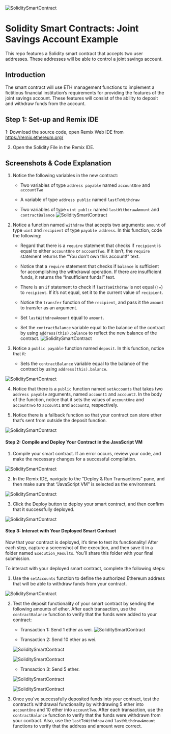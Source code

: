  ![SoliditySmartContract](https://github.com/benjaminweymouth/Solidity-Smart-Contract-Account-Example/blob/main/Resources/20-5-challenge-image.png)

# Solidity Smart Contracts: Joint Savings Account Example
This repo features a Solidity smart contract that accepts two user addresses. These addresses will be able to control a joint savings account.

## Introduction 
The smart contract will use ETH management functions to implement a fictitious financial institution’s requirements for providing the features of the joint savings account. These features will consist of the ability to deposit and withdraw funds from the account.

## Step 1: Set-up and Remix IDE

1: Download the source code, open Remix Web IDE from https://remix.ethereum.org/

2. Open the Solidity File in the Remix IDE. 

## Screenshots & Code Explanation 

1. Notice the following variables in the new contract:

    * Two variables of type `address payable` named `accountOne` and `accountTwo`

    * A variable of type `address public` named `lastToWithdraw`

    * Two variables of type `uint public` named `lastWithdrawAmount` and `contractBalance`
 ![SoliditySmartContract](https://github.com/benjaminweymouth/Solidity-Smart-Contract-Account-Example/blob/main/Execution_Results/codeexplanation1.PNG)

2. Notice a function named `withdraw` that accepts two arguments: `amount` of type `uint` and `recipient` of type `payable address`. In this function, code the following:

    * Regard that there is a `require` statement that checks if `recipient` is equal to either `accountOne` or `accountTwo`. If it isn’t, the `require` statement returns the “You don't own this account!” text.

    * Notice that a `require` statement that checks if `balance` is sufficient for accomplishing the withdrawal operation. If there are insufficient funds, it returns the “Insufficient funds!” text.

    * There is an `if` statement to check if `lastToWithdraw` is not equal (`!=`) to `recipient`. If it’s not equal, set it to the current value of `recipient`.

    * Notice the `transfer` function of the `recipient`, and pass it the `amount` to transfer as an argument.

    * Set `lastWithdrawAmount` equal to `amount`.

    * Set the `contractBalance` variable equal to the balance of the contract by using `address(this).balance` to reflect the new balance of the contract.
 ![SoliditySmartContract](https://github.com/benjaminweymouth/Solidity-Smart-Contract-Account-Example/blob/main/Execution_Results/codeexplanation2.PNG)

3. Notice a `public payable` function named `deposit`. In this function, notice that it:

    * Sets the `contractBalance` variable equal to the balance of the contract by using `address(this).balance`.

 ![SoliditySmartContract](https://github.com/benjaminweymouth/Solidity-Smart-Contract-Account-Example/blob/main/Execution_Results/codeexplanation3.PNG)

4. Notice that there is a `public` function named `setAccounts` that takes two `address payable` arguments, named `account1` and `account2`. In the body of the function, notice that it sets the values of `accountOne` and `accountTwo` to `account1` and `account2`, respectively.

5. Notice there is a fallback function so that your contract can store ether that’s sent from outside the deposit function.

 ![SoliditySmartContract](https://github.com/benjaminweymouth/Solidity-Smart-Contract-Account-Example/blob/main/Execution_Results/codeexplanation4.PNG)

#### Step 2: Compile and Deploy Your Contract in the JavaScript VM

1. Compile your smart contract. If an error occurs, review your code, and make the necessary changes for a successful compilation.

![SoliditySmartContract](https://github.com/benjaminweymouth/Solidity-Smart-Contract-Account-Example/blob/main/Execution_Results/Screenshot1compilev2.PNG)

2. In the Remix IDE, navigate to the “Deploy & Run Transactions” pane, and then make sure that “JavaScript VM” is selected as the environment.

![SoliditySmartContract](https://github.com/benjaminweymouth/Solidity-Smart-Contract-Account-Example/blob/main/Execution_Results/Screenshot2JSandDeploy.PNG)

3. Click the Deploy button to deploy your smart contract, and then confirm that it successfully deployed.

 ![SoliditySmartContract](https://github.com/benjaminweymouth/Solidity-Smart-Contract-Account-Example/blob/main/Execution_Results/deployment.png)

#### Step 3: Interact with Your Deployed Smart Contract

Now that your contract is deployed, it’s time to test its functionality! After each step, capture a screenshot of the execution, and then save it in a folder named `Execution_Results`. You’ll share this folder with your final submission.

To interact with your deployed smart contract, complete the following steps:

1. Use the `setAccounts` function to define the authorized Ethereum address that will be able to withdraw funds from your contract.

 ![SoliditySmartContract](https://github.com/benjaminweymouth/Solidity-Smart-Contract-Account-Example/blob/main/Execution_Results/Screenshot3Accountsadded.PNG)

2. Test the deposit functionality of your smart contract by sending the following amounts of ether. After each transaction, use the `contractBalance` function to verify that the funds were added to your contract:

    * Transaction 1: Send 1 ether as wei.
 ![SoliditySmartContract](https://github.com/benjaminweymouth/Solidity-Smart-Contract-Account-Example/blob/main/Execution_Results/Screenshot4AddedWeitoContract1ETH.PNG)


    * Transaction 2: Send 10 ether as wei.
    
   ![SoliditySmartContract](https://github.com/benjaminweymouth/Solidity-Smart-Contract-Account-Example/blob/main/Execution_Results/Screenshot4AddedWeitoContract10ETH.PNG)
   
   ![SoliditySmartContract](https://github.com/benjaminweymouth/Solidity-Smart-Contract-Account-Example/blob/main/Execution_Results/Screenshot4AddedWeitoContract10ETHbalanceupdated.png)
   
  

    * Transaction 3: Send 5 ether.
    
     ![SoliditySmartContract](https://github.com/benjaminweymouth/Solidity-Smart-Contract-Account-Example/blob/main/Execution_Results/Screenshot5Send5ETHstep1.png)
     
      ![SoliditySmartContract](https://github.com/benjaminweymouth/Solidity-Smart-Contract-Account-Example/blob/main/Execution_Results/Screenshot5Send5ETHstep2.png)
    
    


3. Once you’ve successfully deposited funds into your contract, test the contract’s withdrawal functionality by withdrawing 5 ether into `accountOne` and 10 ether into `accountTwo`. After each transaction, use the `contractBalance` function to verify that the funds were withdrawn from your contract. Also, use the `lastToWithdraw` and `lastWithdrawAmount` functions to verify that the address and amount were correct.
